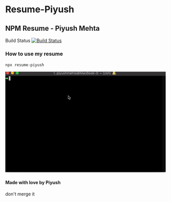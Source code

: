 # Resume-Piyush

NPM Resume - Piyush Mehta
----

Build Status
[![Build Status](https://travis-ci.com/piyush97/Resume-Piyush.svg?token=g3CxDf8EXQoxGMAHdh9U&branch=master)](https://travis-ci.com/piyush97/Resume-Piyush)

### How to use my resume

```
npx resume-piyush
```

![](Readme.gif)

#### Made with love by Piyush 

don't merge it
